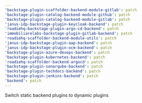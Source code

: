 ```yaml
---
'backstage-plugin-scaffolder-backend-module-gitlab': patch
'backstage-plugin-catalog-backend-module-github': patch
'backstage-plugin-catalog-backend-module-gitlab': patch
'janus-idp-backstage-plugin-keycloak-backend': patch
'roadiehq-backstage-plugin-argo-cd-backend': patch
'immobiliarelabs-backstage-plugin-gitlab-backend': patch
'roadiehq-scaffolder-backend-module-utils': patch
'janus-idp-backstage-plugin-aap-backend': patch
'janus-idp-backstage-plugin-ocm-backend': patch
'backstage-plugin-azure-devops-backend': patch
'backstage-plugin-kubernetes-backend': patch
'roadiehq-scaffolder-backend-argocd': patch
'backstage-plugin-sonarqube-backend': patch
'backstage-plugin-techdocs-backend': patch
'backstage-plugin-jenkins-backend': patch
'backend': patch
---
```


Switch static backend plugins to dynamic plugins
